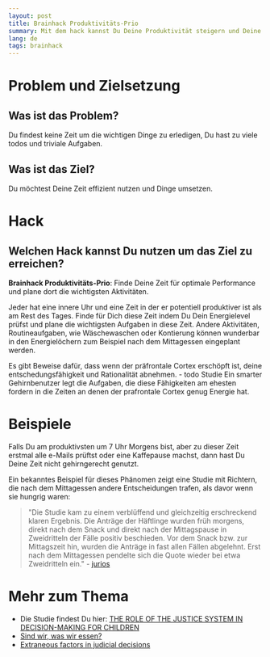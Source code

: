 ```yaml
---
layout: post
title: Brainhack Produktivitäts-Prio
summary: Mit dem hack kannst Du Deine Produktivität steigern und Deine Zeit effizient und gehirngerecht nutzen
lang: de
tags: brainhack
---
```


# Problem und Zielsetzung

## Was ist das Problem?
Du findest keine Zeit um die wichtigen Dinge zu erledigen, Du hast zu viele todos und triviale Aufgaben.

## Was ist das Ziel?
Du möchtest Deine Zeit effizient nutzen und Dinge umsetzen.

# Hack

## Welchen Hack kannst Du nutzen um das Ziel zu erreichen?

**Brainhack Produktivitäts-Prio**: Finde Deine Zeit für optimale Performance und plane dort die wichtigsten Aktivitäten.

Jeder hat eine innere Uhr und eine Zeit in der er potentiell produktiver ist als am Rest des Tages.
Finde für Dich diese Zeit indem Du Dein Energielevel prüfst und plane die wichtigsten Aufgaben in diese Zeit.
Andere Aktivitäten, Routineaufgaben, wie Wäschewaschen oder Kontierung können wunderbar in den Energielöchern zum Beispiel nach dem Mittagessen eingeplant werden.

Es gibt Beweise dafür, dass wenn der präfrontale Cortex erschöpft ist, deine entschedungsfähigkeit und Rationalität abnehmen. - todo Studie 
Ein smarter Gehirnbenutzer legt die Aufgaben, die diese Fähigkeiten am ehesten fordern in die Zeiten an denen der prafrontale Cortex genug Energie hat.

# Beispiele
Falls Du am produktivsten um 7 Uhr Morgens bist, aber zu dieser Zeit erstmal alle e-Mails prüftst oder eine Kaffepause machst, dann hast Du Deine Zeit nicht gehirngerecht genutzt.

Ein bekanntes Beispiel für dieses Phänomen zeigt eine Studie mit Richtern, die nach dem Mittagessen andere Entscheidungen trafen, als davor wenn sie hungrig waren:

> "Die Studie kam zu einem verblüffend und gleichzeitig erschreckend klaren Ergebnis. 
Die Anträge der Häftlinge wurden früh morgens, direkt nach dem Snack und direkt nach der Mittagspause in Zweidritteln der Fälle positiv beschieden. 
Vor dem Snack bzw. zur Mittagszeit hin, wurden die Anträge in fast allen Fällen abgelehnt.
Erst nach dem Mittagessen pendelte sich die Quote wieder bei etwa Zweidritteln ein." - [jurios](https://jurios.de/2018/04/17/studie-hungrige-richter-faellen-haertere-urteile/)


# Mehr zum Thema
- Die Studie findest Du hier: [THE ROLE OF THE JUSTICE SYSTEM IN DECISION-MAKING FOR
CHILDREN](https://www.judiciary.uk/wp-content/uploads/2018/04/spt-ryder-bapscan-april2018.pdf)
- [Sind wir, was wir essen?](https://www.psychologie.ch/sind-wir-was-wir-essen)
- [Extraneous factors in judicial decisions](https://www.pnas.org/doi/10.1073/pnas.1018033108)
